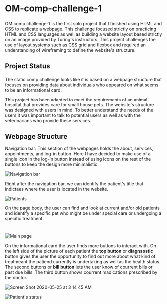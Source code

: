 # OM-comp-challenge-1
###
OM comp challenge-1 is the first solo project that I finished using HTML and CSS to replicate a webpage. This challenge focused strictly on practicing HTML and CSS languages as well as building a website layout based strictly on an image provided by Turing's instructors. This project challenges the use of layout systems such as CSS grid and flexbox and required an understanding of wireframing to define the website's structure. 

## Project Status
###
The static comp challenge looks like it is based on a webpage structure that focuses on providing data about individuals who appeared on what seems to be an informational card.

This project has been adapted to meet the requirements of an animal hospital that provides care for small house pets. The website's structure was designed with users in mind. To better understand the needs of the users it was  important to talk to potential users as well as with the veterinarians who provide these services.


## Webpage Structure

Navigation bar:
This section of the webpages holds the about, services, appointments, and log-in button. Here I have decided to make use of a single icon in the log-in button instead of using icons on the rest of the buttons to keep the design more minimalistic.

![Navigation bar](https://user-images.githubusercontent.com/56229864/82798059-410c4580-9e35-11ea-80e7-e81778af5fec.png)

Right after the navigation bar, we can identify the patient's title that indictaes where the user is located in the website.

![Patients](https://user-images.githubusercontent.com/56229864/82798234-7add4c00-9e35-11ea-9f66-9694475386b4.png)

On the page body, the user can find and look at current and/or old patients and identify a specific pet who might be under special care or undergoing a specific treatment.
#
![Main page](https://user-images.githubusercontent.com/56229864/82797390-4026e400-9e34-11ea-8993-37d211e7b074.png)

On the informational card the user finds more buttons to interact with. On the left side of the picture of each patient the **top button** or **diagnsostic** button gives the user the opportunity to find out more about what kind of treatmeant the patiend currently is undertaking as well as the health status. The second buttons or **bill button** lets the user know of courrent bills or past due bills. The third button shows courrent madications prescribed by the doctor.

![Screen Shot 2020-05-25 at 3 14 45 AM](https://user-images.githubusercontent.com/56229864/82798573-ec1cff00-9e35-11ea-8261-a4ff494a58a2.png)

![Patient's status](https://user-images.githubusercontent.com/56229864/82799942-140d6200-9e38-11ea-97fc-ee94ce90e1a0.png)
